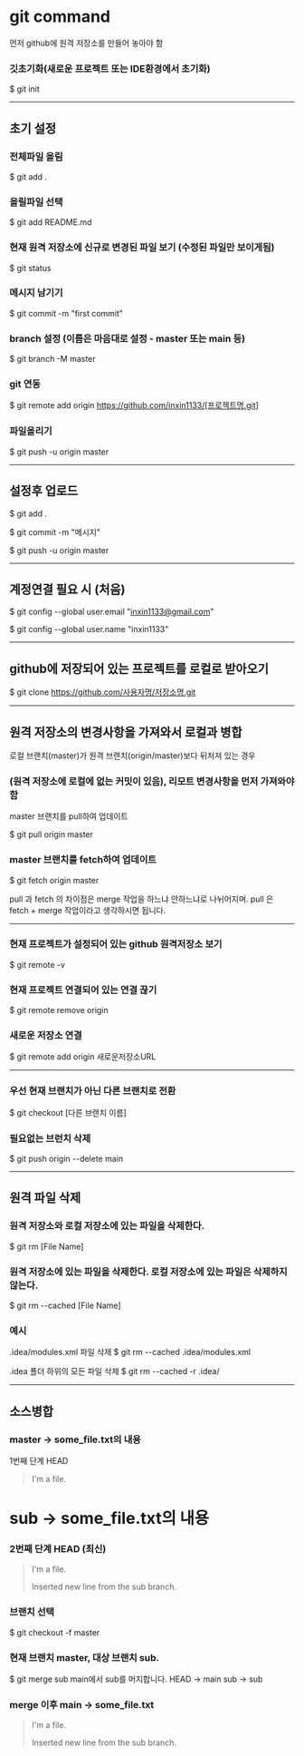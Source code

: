 # git command 
먼저 github에 원격 저장소를 만들어 놓아야 함

### 깃초기화(새로운 프로젝트 또는 IDE환경에서 초기화)
$ git init

------------------------------------------------------------------------------

## 초기 설정

### 전체파일 올림
$ git add .

### 올릴파일 선택
$ git add README.md

### 현재 원격 저장소에 신규로 변경된 파일 보기 (수정된 파일만 보이게됨)
$ git status

### 메시지 남기기
$ git commit -m "first commit"

### branch 설정 (이름은 마음대로 설정 - master 또는 main 등)
$ git branch -M master

### git 연동 
$ git remote add origin https://github.com/inxin1133/[프로젝트명.git]

###  파일올리기
$ git push -u origin master



-----------------------------------------------------------

## 설정후 업로드
$ git add .

$ git commit -m "메시지"

$ git push -u origin master


----------------------------------------------------------------------------------

## 계정연결 필요 시 (처음)
$ git config --global user.email "inxin1133@gmail.com"

$ git config --global user.name "inxin1133"

---------------------------------------------------------------------------------

## github에 저장되어 있는 프로젝트를 로컬로 받아오기
$ git clone https://github.com/사용자명/저장소명.git

---------------------------------------------------------------------------------

## 원격 저장소의 변경사항을 가져와서 로컬과 병합
로컬 브랜치(master)가 원격 브랜치(origin/master)보다 뒤처져 있는 경우
### (원격 저장소에 로컬에 없는 커밋이 있음), 리모트 변경사항을 먼저 가져와야 함
master 브랜치를 pull하여 업데이트

$ git pull origin master

### master 브랜치를 fetch하여 업데이트
$ git fetch origin master

pull 과 fetch 의 차이점은 merge 작업을 하느냐 안하느냐로 나뉘어지며.
pull 은 fetch + merge 작업이라고 생각하시면 됩니다.

-------------------------------------------------------------------------------

### 현재 프로젝트가 설정되어 있는 github 원격저장소 보기
$ git remote -v

### 현재 프로젝트 연결되어 있는 연결 끊기
$ git remote remove origin

### 새로운 저장소 연결
$ git remote add origin 새로운저장소URL


----------------------------------------------------------------------------

### 우선 현재 브랜치가 아닌 다른 브랜치로 전환
$ git checkout [다른 브랜치 이름] 

### 필요없는 브런치 삭제
$ git push origin --delete main

----------------------------------------------------------------------------

## 원격 파일 삭제 
### 원격 저장소와 로컬 저장소에 있는 파일을 삭제한다.
$ git rm [File Name]

### 원격 저장소에 있는 파일을 삭제한다. 로컬 저장소에 있는 파일은 삭제하지 않는다.
$ git rm --cached [File Name]

### 예시
.idea/modules.xml 파일 삭제
$ git rm --cached .idea/modules.xml

.idea 폴더 하위의 모든 파일 삭제 
$ git rm --cached -r .idea/




-----------------------------------------------------------------------------

## 소스병합
### master -> some_file.txt의 내용
1번째 단계 HEAD
> I'm a file.

# sub -> some_file.txt의 내용
### 2번째 단계 HEAD (최신)
> I'm a file.
>
> Inserted new line from the sub branch.

### 브랜치 선택
$ git checkout -f master

### 현재 브랜치 master, 대상 브랜치 sub.
$ git merge sub
main에서 sub를 머지합니다.
HEAD -> main
sub  -> sub

### merge 이후 main -> some_file.txt
> I'm a file.
>
> Inserted new line from the sub branch.